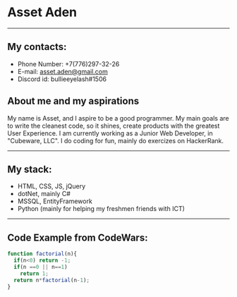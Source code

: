 # Asset Aden
---
## My contacts:

* Phone Number: +7(776)297-32-26
* E-mail: asset.aden@gmail.com
* Discord id: bullieeyelash#1506

## About me and my aspirations

My name is Asset, and I aspire to be a good programmer. My main goals are to write the cleanest code, so it shines, create products with the greatest User Experience. I am currently working as a Junior Web Developer, in "Cubeware, LLC". I do coding for fun, mainly do exercizes on HackerRank.

---

## My stack:

* HTML, CSS, JS, jQuery
* dotNet, mainly C#
* MSSQL, EntityFramework
* Python (mainly for helping my freshmen friends with ICT)

---

## Code Example from CodeWars:

```Javascript
function factorial(n){
  if(n<0) return -1;
  if(n ==0 || n==1)
    return 1;
  return n*factorial(n-1);
}
``` 
